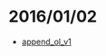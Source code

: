 # 2016/01/02

- [append_ol_v1](https://bigdata-mindstorms.github.io/d3-playground/#https://bigdata-mindstorms.github.io/d3-playground/ontouchstart/2016/01/02/append_ol_v1.js)

